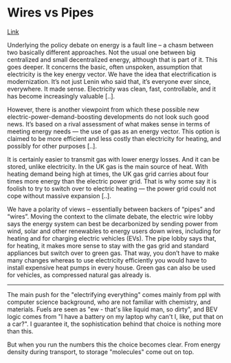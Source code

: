 # Wires vs Pipes

[Link](https://physicsworld.com/a/rethinking-power-pipes-versus-wires/)

Underlying the policy debate on energy is a fault line – a chasm
between two basically different approaches. Not the usual one between
big centralized and small decentralized energy, although that is part
of it. This goes deeper. It concerns the basic, often unspoken,
assumption that electricity is the key energy vector. We have the idea
that electrification is modernization. It’s not just Lenin who said
that, it’s everyone ever since, everywhere. It made sense. Electricity
was clean, fast, controllable, and it has become increasingly valuable
[..].

However, there is another viewpoint from which these possible new
electric-power-demand-boosting developments do not look such good
news. It’s based on a rival assessment of what makes sense in terms of
meeting energy needs — the use of gas as an energy vector. This option
is claimed to be more efficient and less costly than electricity for
heating, and possibly for other purposes [..].

It is certainly easier to transmit gas with lower energy losses. And
it can be stored, unlike electricity. In the UK gas is the main source
of heat. With heating demand being high at times, the UK gas grid
carries about four times more energy than the electric power
grid. That is why some say it is foolish to try to switch over to
electric heating — the power grid could not cope without massive
expansion [..].

We have a polarity of views – essentially between backers of “pipes”
and “wires”. Moving the context to the climate debate, the electric
wire lobby says the energy system can best be decarbonized by sending
power from wind, solar and other renewables to energy users down
wires, including for heating and for charging electric vehicles
(EVs). The pipe lobby says that, for heating, it makes more sense to
stay with the gas grid and standard appliances but switch over to
green gas. That way, you don’t have to make many changes whereas to
use electricity efficiently you would have to install expensive heat
pumps in every house. Green gas can also be used for vehicles, as
compressed natural gas already is. 

-----

The main push for the "electrifying everything" comes mainly from ppl
with computer science background, who are not familiar with chemistry,
and materials. Fuels are seen as "ew - that's like liquid man, so
dirty", and BEV logic comes from "I have a battery on my laptop why
can't I, like, put that on a car?". I guarantee it, the sophistication
behind that choice is nothing more than this.

But when you run the numbers this the choice becomes clear. From
energy density during transport, to storage "molecules" come out on
top. 



